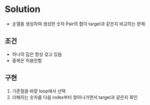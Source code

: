 # Solution
- 순열을 생성하여 생성한 숫자 Pair의 합이 target과 같은지 비교하는 문제

## 조건
- 하나의 답은 항상 갖고 있음
- 중복은 허용안함

## 구현
1. 기준점을 바깥 loop에서 선택
2. 더해지는 숫자를 다음 index부터 찾아나가면서 target과 같은지 확인
